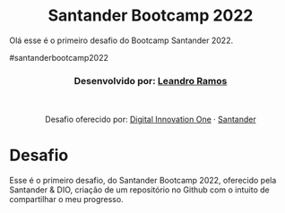 <h1 align="center">Santander Bootcamp 2022</h1>

Olá esse é o primeiro desafio do Bootcamp Santander 2022.

#santanderbootcamp2022
  
<h3 align="center">Desenvolvido por:
    <a href="https://www.linkedin.com/in/lp-ramos/" target="_blank">Leandro Ramos</a>
</h3>

<p align="center"><br/><br/>
    Desafio oferecido por: 
    <a href="https://web.dio.me/home">Digital Innovation One</a> · <a href="https://app.becas-santander.com/pt-BR/program/bolsas-santander-tecnologia-santander-bootcamp-2022">Santander</a>
</p>

# Desafio
Esse é o primeiro desafio, do Santander Bootcamp 2022, oferecido pela Santander & DIO, criação de um repositório no Github com o intuito de compartilhar o meu progresso.